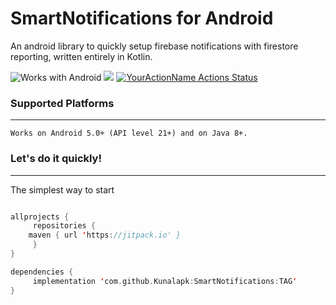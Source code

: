 # SmartNotifications for Android
An android library to quickly setup firebase notifications with firestore reporting, written entirely in Kotlin.

![Works with Android](https://img.shields.io/badge/Works_with-Android-green?style=flat-square)
[![](https://jitpack.io/v/Kunalapk/SmartNotifications.svg)](https://jitpack.io/#Kunalapk/SmartNotifications)
[![YourActionName Actions Status](https://github.com/Kunalapk/SmartNotifications/workflows/Android%20CI/badge.svg)](https://github.com/Kunalapk/SmartNotifications/actions)


### Supported Platforms
-----------------------
```
Works on Android 5.0+ (API level 21+) and on Java 8+.
```

### Let's do it quickly!
---------------------------
The simplest way to start

```kotlin

allprojects {
     repositories {
	maven { url 'https://jitpack.io' }
     }
}

dependencies {
     implementation 'com.github.Kunalapk:SmartNotifications:TAG'
}
```
